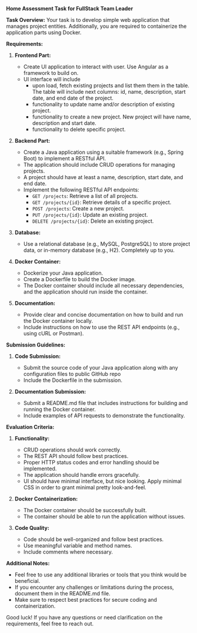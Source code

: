 **Home Assessment Task for FullStack Team Leader**

**Task Overview:**
Your task is to develop simple web application that manages project entities. Additionally, you are required to containerize the application parts using Docker.

**Requirements:**

1. **Frontend Part:**
   - Create UI application to interact with user. Use Angular as a framework to build on.
   - UI interface will include
      - upon load, fetch existing projects and list them them in the table. The table will include next columns: id, name, description, start date, and end date of the project.
      - functionality to update name and/or description of existing project.
      - functionality to create a new project. New project will have name, description and start date.
      - functionality to delete specific project.

2. **Backend Part:**
   - Create a Java application using a suitable framework (e.g., Spring Boot) to implement a RESTful API.
   - The application should include CRUD operations for managing projects.
   - A project should have at least a name, description, start date, and end date.
   - Implement the following RESTful API endpoints:
      - `GET /projects`: Retrieve a list of all projects.
      - `GET /projects/{id}`: Retrieve details of a specific project.
      - `POST /projects`: Create a new project.
      - `PUT /projects/{id}`: Update an existing project.
      - `DELETE /projects/{id}`: Delete an existing project.

3. **Database:**
   - Use a relational database (e.g., MySQL, PostgreSQL) to store project data, or in-memory database (e.g., H2). Completely up to you.

4. **Docker Container:**
   - Dockerize your Java application.
   - Create a Dockerfile to build the Docker image.
   - The Docker container should include all necessary dependencies, and the application should run inside the container.

5. **Documentation:**
   - Provide clear and concise documentation on how to build and run the Docker container locally.
   - Include instructions on how to use the REST API endpoints (e.g., using cURL or Postman).

**Submission Guidelines:**

1. **Code Submission:**
   - Submit the source code of your Java application along with any configuration files to public GitHub repo
   - Include the Dockerfile in the submission.

2. **Documentation Submission:**
   - Submit a README.md file that includes instructions for building and running the Docker container.
   - Include examples of API requests to demonstrate the functionality.

**Evaluation Criteria:**

1. **Functionality:**
   - CRUD operations should work correctly.
   - The REST API should follow best practices.
   - Proper HTTP status codes and error handling should be implemented.
   - The application should handle errors gracefully.
   - UI should have minimal interface, but nice looking. Apply minimal CSS in order to grant minimal pretty look-and-feel.

3. **Docker Containerization:**
   - The Docker container should be successfully built.
   - The container should be able to run the application without issues.

6. **Code Quality:**
   - Code should be well-organized and follow best practices.
   - Use meaningful variable and method names.
   - Include comments where necessary.

**Additional Notes:**

- Feel free to use any additional libraries or tools that you think would be beneficial.
- If you encounter any challenges or limitations during the process, document them in the README.md file.
- Make sure to respect best practices for secure coding and containerization.

Good luck! If you have any questions or need clarification on the requirements, feel free to reach out.